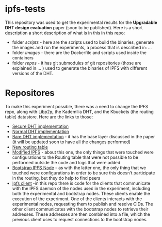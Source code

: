 # ipfs-tests
This repository was used to get the experimental results for the **Upgradable DHT design evaluation** paper (soon to be published). Here is a short description a short description of what is in this in this repo:
- folder *scripts* - here are the scripts used to build the binaries, generate the images and run the experiments, a process that is described in: ...
- folder *images*  - there are the Dockerfile and scripts used inside the containers
- folder *repos*   - it has git submodules of git repositories (those are explained in ... ) used to generate the binaries of IPFS with different versions of the DHT.

# Repositores
To make this experiment possible, there was a need to change the IPFS repo, along with Libp2p, the Kademilia DHT, and the Kbuckets (the routing table) datastore. Here are the links to those:
- [Secure DHT implementation](https://github.com/JamesHertz/go-libp2p-kad-dht/tree/secure-dht)
- [Normal DHT implementation](https://github.com/JamesHertz/go-libp2p-kad-dht)
- [Bare DHT implementation](https://github.com/JamesHertz/go-libp2p-bare-dht) - it has the base layer discussed in the paper (it will be updated soon to have all the changes performed)
- [New routing table](https://github.com/JamesHertz/go-libp2p-kbucket/tree/experments)
- [Modified IPFS](https://github.com/JamesHertz/kubo/tree/experiments) - about this one, the only things that were touched were configurations to the Routing table that were not possible to be performed outside the code and logs that were added
- [Bootstrap IPFS Node](https://github.com/JamesHertz/kubo/tree/boot-node) - as with the latter one, the only thing that we touched were configurations in order to be sure this doesn't participate in the routing, but they do help to find peers
- [Ipfs client](https://github.com/JamesHertz/ipfs-client) -in this repo there is code for the clients that communicate with the IPFS daemon of the nodes used in the experiment, including both the experimental and bootstrap nodes. These clients enable the execution of the experiment. One of the clients interacts with the experimental nodes, requesting them to publish and resolve CIDs. The other client communicates with the bootstrap nodes to retrieve their addresses. These addresses are then combined into a file, which the previous client uses to request connections to the bootstrap nodes.
